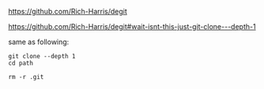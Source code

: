 https://github.com/Rich-Harris/degit

https://github.com/Rich-Harris/degit#wait-isnt-this-just-git-clone---depth-1

same as following:

```
git clone --depth 1
cd path

rm -r .git
```
